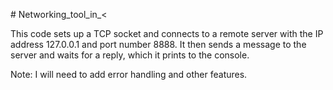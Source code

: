 <p> # Networking_tool_in_< 

<p>This code sets up a TCP socket and connects to a remote server with the IP address 127.0.0.1 and port number 8888. It then sends a message to the server and waits for a reply, which it prints to the console.</p>
<p>Note: I will need to add error handling and other features. </p> 
